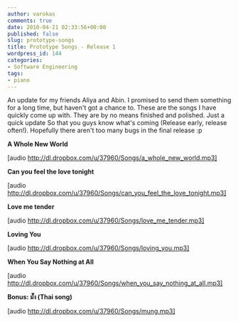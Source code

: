 ```yaml
---
author: varokas
comments: true
date: 2010-04-21 02:33:56+00:00
published: false
slug: prototype-songs
title: Prototype Songs - Release 1
wordpress_id: 144
categories:
- Software Engineering
tags:
- piano
---
```


An update for my friends Aliya and Abin. I promised to send them something for a long time, but haven't got a chance to. These are the songs I have quickly come up with. They are by no means finished and polished. Just a quick update So that you guys know what's coming (Release early, release often!). Hopefully there aren't too many bugs in the final release :p

**A Whole New World**

[audio http://dl.dropbox.com/u/37960/Songs/a_whole_new_world.mp3]

**Can you feel the love tonight**

[audio http://dl.dropbox.com/u/37960/Songs/can_you_feel_the_love_tonight.mp3]

**Love me tender**

[audio http://dl.dropbox.com/u/37960/Songs/love_me_tender.mp3]

**Loving You**

[audio http://dl.dropbox.com/u/37960/Songs/loving_you.mp3]

**When You Say Nothing at All**

[audio http://dl.dropbox.com/u/37960/Songs/when_you_say_nothing_at_all.mp3]

**Bonus: มั๊ง (Thai song)**

[audio http://dl.dropbox.com/u/37960/Songs/mung.mp3]
